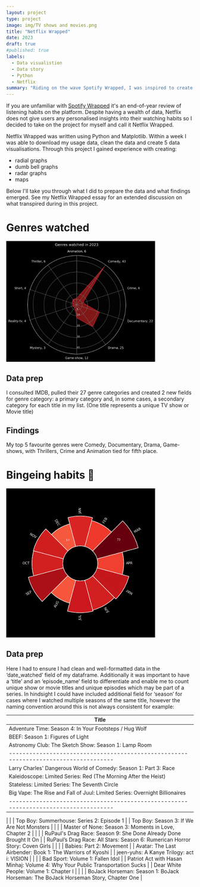 ```yaml
---
layout: project
type: project
image: img/TV shows and movies.png
title: "Netflix Wrapped"
date: 2023
draft: true
#published: true
labels:
  - Data visualistion
  - Data story
  - Python
  - Netflix
summary: "Riding on the wave Spotify Wrapped, I was inspired to create 5 data visualisations which summarise my Netflix watching habits for 2023."
---
```

If you are unfamiliar with [Spotify Wrapped](https://en.wikipedia.org/wiki/Spotify_Wrapped) it's an end-of-year review of listening habits on the platform. Despite having a wealth of data, Netflix does not give users any personalised insights into their watching habits so I decided to take on the project for myself and call it Netflix Wrapped.

Netflix Wrapped was written using Python and Matplotlib. Within a week I was able to download my usage data, clean the data and create 5 data visualisations. Through this project I gained experience with creating:
* radial graphs
* dumb bell graphs
* radar graphs
* maps

Below I'll take you through what I did to prepare the data and what findings emerged. See my Netflix Wrapped essay for an extended discussion on what transpired during in this project.

# Genres watched
<img width="400px" 
     class="rounded float-start pe-4" 
     src="../img/netflix_genres.png">

## Data prep
I consulted IMDB, pulled their 27 genre categories and created 2 new fields for genre category: a primary category and, in some cases, a secondary category for each title in my list. (One title represents a unique TV show or Movie title)

## Findings
My top 5 favourite genres were Comedy, Documentary, Drama, Game-shows, with Thrillers, Crime and Animation tied for fifth place. 


# Bingeing habits 🍿

<img width="400px" 
     class="rounded float-start pe-4" 
     src="../img/netflix_radial_plot.png">

## Data prep
Here I had to ensure I had clean and well-formatted data in the ‘date_watched’ field of my dataframe. Additionally it was important to have a ‘title’ and an ‘episode_name’ field to differentiate and enable me to count unique show or movie titles and unique episodes which may be part of a series. In hindsight I could have included additional field for ‘season’ for cases where I watched multiple seasons of the same title, however the naming convention around this is not always consistent for example:

|Title                                                                                    |
|------------------------------------------------------------------------------------|
| Adventure Time: Season 4: In Your Footsteps / Hug Wolf                             | {Title} {Subtitle} {Season} {Episode name}
| BEEF: Season 1: Figures of Light                                                   | (Title) [Season] {Episode name}
| Astronomy Club: The Sketch Show: Season 1: Lamp Room                               | Title - Subtitle - Season - Episode name
|------------------------------------------------------------------------------------|
| Larry Charles' Dangerous World of Comedy: Season 1: Part 3: Race                   |
| Kaleidoscope: Limited Series: Red (The Morning After the Heist)                    |{Title}/{Series type}/{Episode name}
| Stateless: Limited Series: The Seventh Circle                                      |{Title / Series type / Episode name
| Big Vape: The Rise and Fall of Juul: Limited Series: Overnight Billionaires        |
|------------------------------------------------------------------------------------|

|                                                                                    |
| Top Boy: Summerhouse: Series 2: Episode 1                                          |
| Top Boy: Season 3: If We Are Not Monsters                                          |
|                                                                                    |
| Master of None: Season 3: Moments in Love, Chapter 2                               |
|                                                                                    |
| RuPaul's Drag Race: Season 9: She Done Already Done Brought It On                  |
| RuPaul’s Drag Race: All Stars: Season 6: Rumerican Horror Story: Coven Girls       |
|                                                                                    |
| Babies: Part 2: Movement                                                           |
| Avatar: The Last Airbender: Book 1: The Warriors of Kyoshi                         |
| jeen-yuhs: A Kanye Trilogy: act i: VISION                                          |
|                                                                                    |
| Bad Sport: Volume 1: Fallen Idol                                                   |
| Patriot Act with Hasan Minhaj: Volume 4: Why Your Public Transportation Sucks      |
| Dear White People: Volume 1: Chapter I                                             |
|                                                                                    |
| BoJack Horseman: Season 1: BoJack Horseman: The BoJack Horseman Story, Chapter One |


